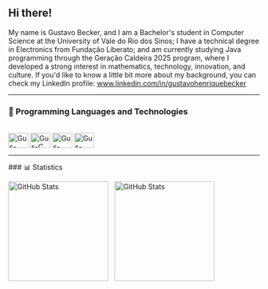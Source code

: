 ## Hi there! 
My name is Gustavo Becker, and I am a Bachelor's student in Computer Science at the University of Vale do Rio dos Sinos; I have a technical degree in Electronics from Fundação Liberato; and am currently studying Java programming through the Geração Caldeira 2025 program, where I developed a strong interest in mathematics, technology, innovation, and culture.
If you'd like to know a little bit more about my background, you can check my LinkedIn profile: www.linkedin.com/in/gustavohenriquebecker

--- 

### 🤖 Programming Languages and Technologies
<div style="display: inline_block"><br>
  <img align="center" alt="Gus-Java" height="30" width="40" src="https://cdn.jsdelivr.net/gh/devicons/devicon@latest/icons/java/java-original.svg">
  <img align="center" alt="Gus-C" height="30" width="40" src="https://cdn.jsdelivr.net/gh/devicons/devicon@latest/icons/c/c-original.svg">
  <img align="center" alt="Gus-C++" height="30" width="40" src="https://cdn.jsdelivr.net/gh/devicons/devicon@latest/icons/cplusplus/cplusplus-original.svg">
  <img align="center" alt="Gus-Python" height="30" width="40" src="https://cdn.jsdelivr.net/gh/devicons/devicon@latest/icons/python/python-original.svg">
  
</div>
  
--- 

<p>
### 📊 Statistics
</p>
<p>
  <img 
    align="left" 
    alt="GitHub Stats" 
    height="200" 
    style="padding-right: 10px;" 
    src="https://github-readme-stats.vercel.app/api?username=gustavobecker0&&theme=tokyonight" 
  />

<img 
      align="left" 
      alt="GitHub Stats" 
      height="200" 
      src="https://github-readme-stats.vercel.app/api/top-langs/?username=gustavobecker0&&theme=tokyonight&layout=compact&custom_title=Tecnologias&langs_count=9" 
  />
</p>



